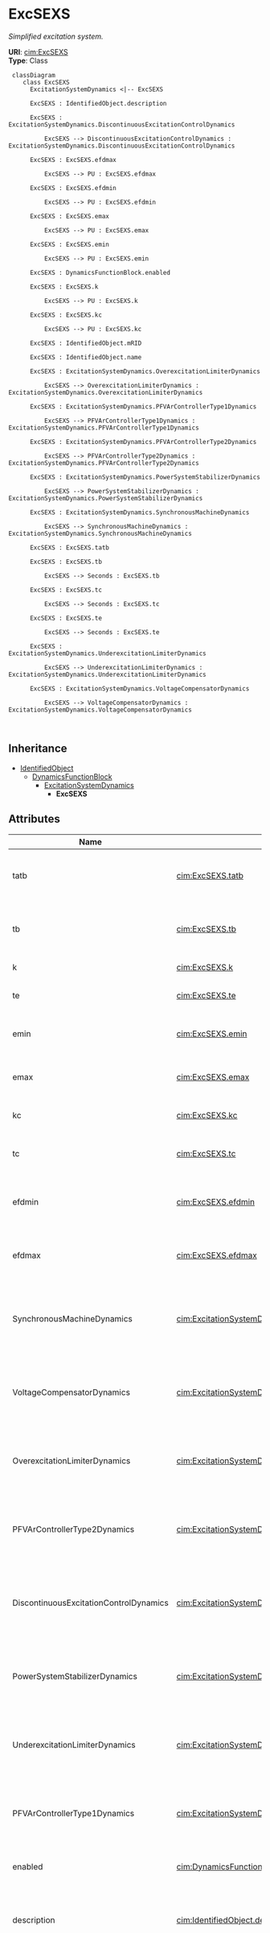 # ExcSEXS


_Simplified excitation system._





**URI**: [cim:ExcSEXS](http://iec.ch/TC57/CIM100#ExcSEXS)<br />
**Type**: Class




```mermaid
 classDiagram
    class ExcSEXS
      ExcitationSystemDynamics <|-- ExcSEXS
      
      ExcSEXS : IdentifiedObject.description
        
      ExcSEXS : ExcitationSystemDynamics.DiscontinuousExcitationControlDynamics
        
          ExcSEXS --> DiscontinuousExcitationControlDynamics : ExcitationSystemDynamics.DiscontinuousExcitationControlDynamics
        
      ExcSEXS : ExcSEXS.efdmax
        
          ExcSEXS --> PU : ExcSEXS.efdmax
        
      ExcSEXS : ExcSEXS.efdmin
        
          ExcSEXS --> PU : ExcSEXS.efdmin
        
      ExcSEXS : ExcSEXS.emax
        
          ExcSEXS --> PU : ExcSEXS.emax
        
      ExcSEXS : ExcSEXS.emin
        
          ExcSEXS --> PU : ExcSEXS.emin
        
      ExcSEXS : DynamicsFunctionBlock.enabled
        
      ExcSEXS : ExcSEXS.k
        
          ExcSEXS --> PU : ExcSEXS.k
        
      ExcSEXS : ExcSEXS.kc
        
          ExcSEXS --> PU : ExcSEXS.kc
        
      ExcSEXS : IdentifiedObject.mRID
        
      ExcSEXS : IdentifiedObject.name
        
      ExcSEXS : ExcitationSystemDynamics.OverexcitationLimiterDynamics
        
          ExcSEXS --> OverexcitationLimiterDynamics : ExcitationSystemDynamics.OverexcitationLimiterDynamics
        
      ExcSEXS : ExcitationSystemDynamics.PFVArControllerType1Dynamics
        
          ExcSEXS --> PFVArControllerType1Dynamics : ExcitationSystemDynamics.PFVArControllerType1Dynamics
        
      ExcSEXS : ExcitationSystemDynamics.PFVArControllerType2Dynamics
        
          ExcSEXS --> PFVArControllerType2Dynamics : ExcitationSystemDynamics.PFVArControllerType2Dynamics
        
      ExcSEXS : ExcitationSystemDynamics.PowerSystemStabilizerDynamics
        
          ExcSEXS --> PowerSystemStabilizerDynamics : ExcitationSystemDynamics.PowerSystemStabilizerDynamics
        
      ExcSEXS : ExcitationSystemDynamics.SynchronousMachineDynamics
        
          ExcSEXS --> SynchronousMachineDynamics : ExcitationSystemDynamics.SynchronousMachineDynamics
        
      ExcSEXS : ExcSEXS.tatb
        
      ExcSEXS : ExcSEXS.tb
        
          ExcSEXS --> Seconds : ExcSEXS.tb
        
      ExcSEXS : ExcSEXS.tc
        
          ExcSEXS --> Seconds : ExcSEXS.tc
        
      ExcSEXS : ExcSEXS.te
        
          ExcSEXS --> Seconds : ExcSEXS.te
        
      ExcSEXS : ExcitationSystemDynamics.UnderexcitationLimiterDynamics
        
          ExcSEXS --> UnderexcitationLimiterDynamics : ExcitationSystemDynamics.UnderexcitationLimiterDynamics
        
      ExcSEXS : ExcitationSystemDynamics.VoltageCompensatorDynamics
        
          ExcSEXS --> VoltageCompensatorDynamics : ExcitationSystemDynamics.VoltageCompensatorDynamics
        
      
```





## Inheritance
* [IdentifiedObject](IdentifiedObject.md)
    * [DynamicsFunctionBlock](DynamicsFunctionBlock.md)
        * [ExcitationSystemDynamics](ExcitationSystemDynamics.md)
            * **ExcSEXS**



## Attributes


| Name | URI | Cardinality and Range | Description | Inheritance |
| ---  | --- | --- | --- | --- |
| tatb | [cim:ExcSEXS.tatb](http://iec.ch/TC57/CIM100#ExcSEXS.tatb) | 1..1 <br />  float  | Gain reduction ratio of lag-lead element (<i>[Ta / Tb]</i>) | direct |
| tb | [cim:ExcSEXS.tb](http://iec.ch/TC57/CIM100#ExcSEXS.tb) | 1..1 <br />  [Seconds](Seconds.md)  | Denominator time constant of lag-lead block (<i>Tb</i>) (&gt;= 0) | direct |
| k | [cim:ExcSEXS.k](http://iec.ch/TC57/CIM100#ExcSEXS.k) | 1..1 <br />  [PU](PU.md)  | Gain (<i>K</i>) (&gt; 0) | direct |
| te | [cim:ExcSEXS.te](http://iec.ch/TC57/CIM100#ExcSEXS.te) | 1..1 <br />  [Seconds](Seconds.md)  | Time constant of gain block (<i>Te</i>) (&gt; 0) | direct |
| emin | [cim:ExcSEXS.emin](http://iec.ch/TC57/CIM100#ExcSEXS.emin) | 1..1 <br />  [PU](PU.md)  | Minimum field voltage output (<i>Emin</i>) (&lt; ExcSEXS | direct |
| emax | [cim:ExcSEXS.emax](http://iec.ch/TC57/CIM100#ExcSEXS.emax) | 1..1 <br />  [PU](PU.md)  | Maximum field voltage output (<i>Emax</i>) (&gt; ExcSEXS | direct |
| kc | [cim:ExcSEXS.kc](http://iec.ch/TC57/CIM100#ExcSEXS.kc) | 1..1 <br />  [PU](PU.md)  | PI controller gain (<i>Kc</i>) (&gt; 0 if ExcSEXS | direct |
| tc | [cim:ExcSEXS.tc](http://iec.ch/TC57/CIM100#ExcSEXS.tc) | 1..1 <br />  [Seconds](Seconds.md)  | PI controller phase lead time constant (<i>Tc</i>) (&gt;= 0) | direct |
| efdmin | [cim:ExcSEXS.efdmin](http://iec.ch/TC57/CIM100#ExcSEXS.efdmin) | 1..1 <br />  [PU](PU.md)  | Field voltage clipping minimum limit (<i>Efdmin</i>) (&lt; ExcSEXS | direct |
| efdmax | [cim:ExcSEXS.efdmax](http://iec.ch/TC57/CIM100#ExcSEXS.efdmax) | 1..1 <br />  [PU](PU.md)  | Field voltage clipping maximum limit (<i>Efdmax</i>) (&gt; ExcSEXS | direct |
| SynchronousMachineDynamics | [cim:ExcitationSystemDynamics.SynchronousMachineDynamics](http://iec.ch/TC57/CIM100#ExcitationSystemDynamics.SynchronousMachineDynamics) | 1..1 <br />  [SynchronousMachineDynamics](SynchronousMachineDynamics.md)  | Synchronous machine model with which this excitation system model is associat... | [ExcitationSystemDynamics](ExcitationSystemDynamics.md) |
| VoltageCompensatorDynamics | [cim:ExcitationSystemDynamics.VoltageCompensatorDynamics](http://iec.ch/TC57/CIM100#ExcitationSystemDynamics.VoltageCompensatorDynamics) | 1..1 <br />  [VoltageCompensatorDynamics](VoltageCompensatorDynamics.md)  | Voltage compensator model associated with this excitation system model | [ExcitationSystemDynamics](ExcitationSystemDynamics.md) |
| OverexcitationLimiterDynamics | [cim:ExcitationSystemDynamics.OverexcitationLimiterDynamics](http://iec.ch/TC57/CIM100#ExcitationSystemDynamics.OverexcitationLimiterDynamics) | 0..1 <br />  [OverexcitationLimiterDynamics](OverexcitationLimiterDynamics.md)  | Overexcitation limiter model associated with this excitation system model | [ExcitationSystemDynamics](ExcitationSystemDynamics.md) |
| PFVArControllerType2Dynamics | [cim:ExcitationSystemDynamics.PFVArControllerType2Dynamics](http://iec.ch/TC57/CIM100#ExcitationSystemDynamics.PFVArControllerType2Dynamics) | 0..1 <br />  [PFVArControllerType2Dynamics](PFVArControllerType2Dynamics.md)  | Power factor or VAr controller type 2 model associated with this excitation s... | [ExcitationSystemDynamics](ExcitationSystemDynamics.md) |
| DiscontinuousExcitationControlDynamics | [cim:ExcitationSystemDynamics.DiscontinuousExcitationControlDynamics](http://iec.ch/TC57/CIM100#ExcitationSystemDynamics.DiscontinuousExcitationControlDynamics) | 0..1 <br />  [DiscontinuousExcitationControlDynamics](DiscontinuousExcitationControlDynamics.md)  | Discontinuous excitation control model associated with this excitation system... | [ExcitationSystemDynamics](ExcitationSystemDynamics.md) |
| PowerSystemStabilizerDynamics | [cim:ExcitationSystemDynamics.PowerSystemStabilizerDynamics](http://iec.ch/TC57/CIM100#ExcitationSystemDynamics.PowerSystemStabilizerDynamics) | 0..1 <br />  [PowerSystemStabilizerDynamics](PowerSystemStabilizerDynamics.md)  | Power system stabilizer model associated with this excitation system model | [ExcitationSystemDynamics](ExcitationSystemDynamics.md) |
| UnderexcitationLimiterDynamics | [cim:ExcitationSystemDynamics.UnderexcitationLimiterDynamics](http://iec.ch/TC57/CIM100#ExcitationSystemDynamics.UnderexcitationLimiterDynamics) | 0..1 <br />  [UnderexcitationLimiterDynamics](UnderexcitationLimiterDynamics.md)  | Undrexcitation limiter model associated with this excitation system model | [ExcitationSystemDynamics](ExcitationSystemDynamics.md) |
| PFVArControllerType1Dynamics | [cim:ExcitationSystemDynamics.PFVArControllerType1Dynamics](http://iec.ch/TC57/CIM100#ExcitationSystemDynamics.PFVArControllerType1Dynamics) | 0..1 <br />  [PFVArControllerType1Dynamics](PFVArControllerType1Dynamics.md)  | Power factor or VAr controller type 1 model associated with this excitation s... | [ExcitationSystemDynamics](ExcitationSystemDynamics.md) |
| enabled | [cim:DynamicsFunctionBlock.enabled](http://iec.ch/TC57/CIM100#DynamicsFunctionBlock.enabled) | 1..1 <br />  boolean  | Function block used indicator | [DynamicsFunctionBlock](DynamicsFunctionBlock.md) |
| description | [cim:IdentifiedObject.description](http://iec.ch/TC57/CIM100#IdentifiedObject.description) | 0..1 <br />  string  | The description is a free human readable text describing or naming the object | [IdentifiedObject](IdentifiedObject.md) |
| mRID | [cim:IdentifiedObject.mRID](http://iec.ch/TC57/CIM100#IdentifiedObject.mRID) | 1..1 <br />  string  | Master resource identifier issued by a model authority | [IdentifiedObject](IdentifiedObject.md) |
| name | [cim:IdentifiedObject.name](http://iec.ch/TC57/CIM100#IdentifiedObject.name) | 0..1 <br />  string  | The name is any free human readable and possibly non unique text naming the o... | [IdentifiedObject](IdentifiedObject.md) |









## Identifier and Mapping Information







### Schema Source


* from schema: http://iec.ch/TC57/ns/CIM/Dynamics-EU#Package_DynamicsProfile





## Mappings

| Mapping Type | Mapped Value |
| ---  | ---  |
| self | cim:ExcSEXS |
| native | this:ExcSEXS |




